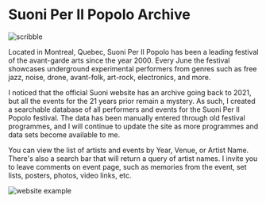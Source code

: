 # Suoni Per Il Popolo Archive

![scribble](https://imgur.com/RsSmbij.png)



Located in Montreal, Quebec, Suoni Per Il Popolo has been a leading festival of the avant-garde arts since the year 2000. Every June the festival showcases underground experimental performers from genres such as free jazz, noise, drone, avant-folk, art-rock, electronics, and more.

I noticed that the official Suoni website has an archive going back to 2021, but all the events for the 21 years prior remain a mystery. As such, I created a searchable database of all performers and events for the Suoni Per Il Popolo festival. The data has been manually entered through old festival programmes, and I will continue to update the site as more programmes and data sets become available to me.

You can view the list of artists and events by Year, Venue, or Artist Name. There's also a search bar that will return a query of artist names. I invite you to leave comments on event page, such as memories from the event, set lists, posters, photos, video links, etc.

![website example](https://i.imgur.com/5lT48QP.jpeg)
